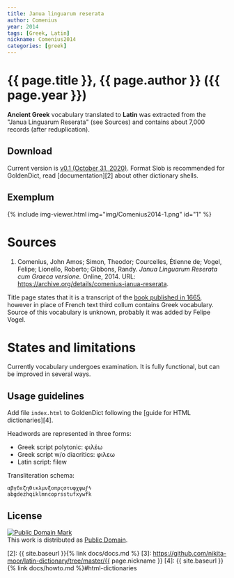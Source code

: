 ```yaml
---
title: Janua linguarum reserata
author: Comenius
year: 2014
tags: [Greek, Latin]
nickname: Comenius2014
categories: [greek]
---
```

# {{ page.title }}, {{ page.author }} ({{ page.year }})

**Ancient Greek** vocabulary translated to **Latin** was extracted from the "Janua Linguarum Reserata" (see Sources) and contains about 7,000 records (after reduplication).


## Download

Current version is [v0.1 (October 31, 2020)][1]. Format Slob is recommended for GoldenDict, read [documentation][2] about other dictionary shells.


## Exemplum

{% include img-viewer.html img="img/Comenius2014-1.png" id="1" %}


# Sources

1. Comenius, John Amos; Simon, Theodor; Courcelles, Étienne de; Vogel, Felipe; Lionello, Roberto; Gibbons, Randy. _Janua Linguarum Reserata cum Graeca versione._ Online, 2014. URL: <https://archive.org/details/comenius-janua-reserata>.

Title page states that it is a transcript of the [book published in 1665](https://books.google.no/books?id=E81mAAAAcAAJ), however in place of French text third collum contains Greek vocabulary. Source of this vocabulary is unknown, probably it was added by Felipe Vogel.


# States and limitations

Currently vocabulary undergoes examination. It is fully functional, but can be improved in several ways.


## Usage guidelines

Add file `index.html` to GoldenDict following the [guide for HTML dictionaries][4].

Headwords are represented in three forms:

* Greek script polytonic: φιλέω
* Greek script w/o diacritics: φιλεω
* Latin script: filew

Transliteration schema:

```
αβγδεζηθικλμνξοπρςστυφχψωϝϟ
abgdezhqiklmncoprsstufxywfk
```


## License


<a rel="license" href="http://creativecommons.org/publicdomain/mark/1.0/">
<img src="https://licensebuttons.net/p/mark/1.0/88x31.png"
     style="border-style: none;" alt="Public Domain Mark" />
</a>
<br/>
This work is distributed as <a rel="license" href="http://creativecommons.org/publicdomain/mark/1.0/">Public Domain</a>.


[1]: https://github.com/nikita-moor/latin-dictionary/releases/tag/2020-10-14
[2]: {{ site.baseurl }}{% link docs/docs.md %}
[3]: https://github.com/nikita-moor/latin-dictionary/tree/master/{{ page.nickname }}
[4]: {{ site.baseurl }}{% link docs/howto.md %}#html-dictionaries
